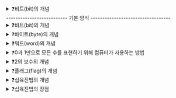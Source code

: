 <details>
<summary>❓비트(bit)의 개념</summary>

>"컴퓨터가 이해할 수 있는 0과 1을 나타내는 가장 작은 정보 단위"

</details>
-------------------------- 기본 양식 ----------------------------------

<details>
<summary>❓비트(bit)의 개념</summary>

>"컴퓨터가 이해할 수 있는 0과 1을 나타내는 가장 작은 정보 단위"

</details>

<details>
<summary>❓바이트(byte)의 개념</summary>

>"여덟 개의 비트를 묶은 단위, 비트보다 1단계 더 크고 2^8=256개의 정보를 표현할 수 있다."

</details>

<details>
<summary>❓워드(word)의 개념</summary>

>"CPU가 한 번에 처리할 수 있는 데이터 크기, 현대 컴퓨터의 워드 크기는 대부분 32비트 또는 64비트이다."

</details>

<details>
<summary>❓0과 1만으로 모든 수를 표현하기 위해 컴퓨터가 사용하는 방법</summary>

>"이진법을 사용한다. 이진법은 1이 넘어가는 순간 자리올림을 하고, 특정 수의 2의 보수를 음수로 간주한다. 구분하기 위해 코드 상에서는 이진수 앞에 0b를 붙인다."

</details>

<details>
<summary>❓2의 보수의 개념</summary>

>"모든 0과 1 비트들을 뒤집고, 거기에 1을 더한 값이다."

</details>

<details>
<summary>❓플래그(flag)의 개념</summary>

>"컴퓨터 내부에서 특정 수가 양수인지 음수인지를 구분하기 위해 사용하는 부가 정보"

</details>

<details>
<summary>❓십육진법의 개념</summary>

>"자리수가 15를 넘어가는 경우에 올림을 하는 방법, 이진법의 긴 숫자 길이를 보완할 수 있는 방법, 코드 앞에서는 숫자 앞에 0x를 붙여 구분한다. 10부터 A, B, C, D, E, F"

</details>

<details>
<summary>❓십육진법의 장점</summary>

>"이진수를 4개씩 끊어 이어붙여 십육진수를 만들기 쉽고, 반대로 십육진수를 4개씩 끊어서 이어붙여 이진수를 만들기 쉽다."

</details>
